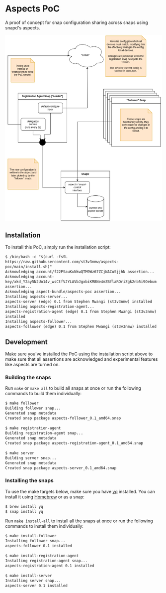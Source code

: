 # Aspects PoC

A proof of concept for snap configuration sharing across snaps using snapd's aspects.

<img src="assets/img/design.png" />

## Installation

To install this PoC, simply run the installation script:

```console
$ /bin/bash -c "$(curl -fsSL https://raw.githubusercontent.com/st3v3nmw/aspects-poc/main/install.sh)"
Acknowledging account/f22PSauKuNkwQTM9Wz67ZCjNACuSjjhN assertion...
Acknowledging account-key/xkd_Y2ay5N2Uo14v_wsCtfVJYLAVbJgxbiKM8Ne4mZBflaROriZgk2nb5i9Oebum assertion...
Acknowledging aspect-bundle/aspects-poc assertion...
Installing aspects-server...
aspects-server (edge) 0.1 from Stephen Mwangi (st3v3nmw) installed
Installing aspects-registration-agent...
aspects-registration-agent (edge) 0.1 from Stephen Mwangi (st3v3nmw) installed
Installing aspects-follower...
aspects-follower (edge) 0.1 from Stephen Mwangi (st3v3nmw) installed
```

## Development

Make sure you've installed the PoC using the installation script above to make sure that all assertions are acknowledged and experimental features like aspects are turned on.

### Building the snaps

Run `make` or `make all` to build all snaps at once or run the following commands to build them individually:

```console
$ make follower
Building follower snap...
Generated snap metadata
Created snap package aspects-follower_0.1_amd64.snap

$ make registration-agent
Building registration-agent snap...
Generated snap metadata
Created snap package aspects-registration-agent_0.1_amd64.snap

$ make server
Building server snap...
Generated snap metadata
Created snap package aspects-server_0.1_amd64.snap
```

### Installing the snaps

To use the make targets below, make sure you have [yq](https://github.com/mikefarah/yq) installed. You can install it using [Homebrew](https://brew.sh/) or as a snap:

```console
$ brew install yq
$ snap install yq
```

Run `make install-all` to install all the snaps at once or run the following commands to install them individually:

```console
$ make install-follower
Installing follower snap...
aspects-follower 0.1 installed

$ make install-registration-agent
Installing registration-agent snap...
aspects-registration-agent 0.1 installed

$ make install-server
Installing server snap...
aspects-server 0.1 installed
```

